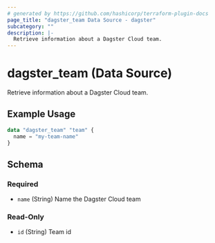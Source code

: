 ```yaml
---
# generated by https://github.com/hashicorp/terraform-plugin-docs
page_title: "dagster_team Data Source - dagster"
subcategory: ""
description: |-
  Retrieve information about a Dagster Cloud team.
---
```


# dagster_team (Data Source)

Retrieve information about a Dagster Cloud team.

## Example Usage

```terraform
data "dagster_team" "team" {
  name = "my-team-name"
}
```

<!-- schema generated by tfplugindocs -->
## Schema

### Required

- `name` (String) Name the Dagster Cloud team

### Read-Only

- `id` (String) Team id
